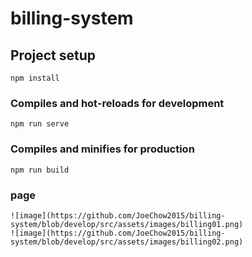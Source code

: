 # billing-system

## Project setup
```
npm install
```

### Compiles and hot-reloads for development
```
npm run serve
```

### Compiles and minifies for production
```
npm run build
```
### page
```
![image](https://github.com/JoeChow2015/billing-system/blob/develop/src/assets/images/billing01.png)
![image](https://github.com/JoeChow2015/billing-system/blob/develop/src/assets/images/billing02.png)
